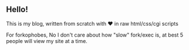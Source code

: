 ## Hello!

This is my blog, written from scratch with :heart: in raw html/css/cgi scripts

For forkophobes, No I don't care about how "slow" fork/exec is, at best 5 people will view my site at a time.
